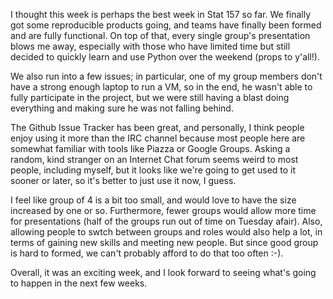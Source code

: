 I thought this week is perhaps the best week in Stat 157 so far. We finally got some reproducible products 
going, and teams have finally been formed and are fully functional. On top of that, every single group's 
presentation blows me away, especially with those who have limited time but still decided to quickly learn 
and use Python over the weekend (props to y'all!).     

We also run into a few issues; in particular, one of my group members don't have a strong enough laptop to 
run a VM, so in the end, he wasn't able to fully participate in the project, but we were still having a 
blast doing everything and making sure he was not falling behind.    

The Github Issue Tracker has been great, and personally, I think people enjoy using it more than the IRC 
channel because most people here are somewhat familiar with tools like Piazza or Google Groups. Asking a 
random, kind stranger on an Internet Chat forum seems weird to most people, including myself, but it looks 
like we're going to get used to it sooner or later, so it's better to just use it now, I guess.    

I feel like group of 4 is a bit too small, and would love to have the size increased by one or so. 
Furthermore, fewer groups would allow more time for presentations (half of the groups run out of time on 
Tuesday afair). Also, allowing people to swtch between groups and roles would also help a lot, in terms 
of gaining new skills and meeting new people. But since good group is hard to formed, we can't probably 
afford to do that too often :-).    

Overall, it was an exciting week, and I look forward to seeing what's going to happen in the next few weeks.
